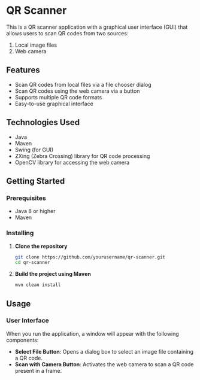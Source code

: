 # QR Scanner

This is a QR scanner application with a graphical user interface (GUI) that allows users to scan QR codes from two sources:
1. Local image files
2. Web camera

## Features

- Scan QR codes from local files via a file chooser dialog
- Scan QR codes using the web camera via a button
- Supports multiple QR code formats
- Easy-to-use graphical interface

## Technologies Used

- Java
- Maven
- Swing (for GUI)
- ZXing (Zebra Crossing) library for QR code processing
- OpenCV library for accessing the web camera

## Getting Started

### Prerequisites

- Java 8 or higher
- Maven

### Installing

1. **Clone the repository**

    ```sh
    git clone https://github.com/yourusername/qr-scanner.git
    cd qr-scanner
    ```

2. **Build the project using Maven**

    ```sh
    mvn clean install
    ```

## Usage

### User Interface

When you run the application, a window will appear with the following components:

- **Select File Button**: Opens a dialog box to select an image file containing a QR code.
- **Scan with Camera Button**: Activates the web camera to scan a QR  code present in a frame.
